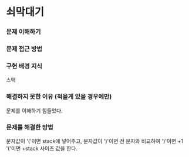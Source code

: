# 쇠막대기

### 문제 이해하기

### 문제 접근 방법

### 구현 배경 지식
스택
### 해결하지 못한 이유 (적을게 있을 경우에만)
문제를 이해하기 힘들었다.
### 문제를 해결한 방법
문자값이 '('이면 stack에 넣어주고,
문자값이 ')'이면 전 문자와 비교하여 ')'이면 +1 '('이면 +stack 사이즈 값을 한다.